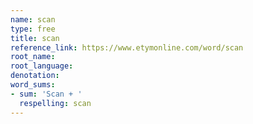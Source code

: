 ```yaml
---
name: scan
type: free
title: scan
reference_link: https://www.etymonline.com/word/scan
root_name: 
root_language: 
denotation: 
word_sums:
- sum: 'Scan + '
  respelling: scan
---
```

